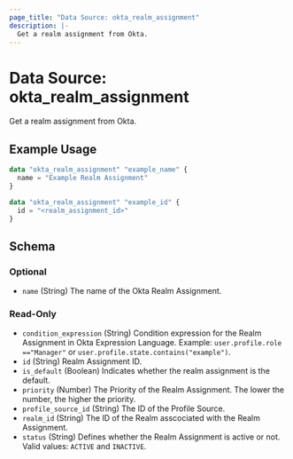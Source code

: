 ```yaml
---
page_title: "Data Source: okta_realm_assignment"
description: |-
  Get a realm assignment from Okta.
---
```


# Data Source: okta_realm_assignment

Get a realm assignment from Okta.

## Example Usage

```terraform
data "okta_realm_assignment" "example_name" {
  name = "Example Realm Assignment"
}

data "okta_realm_assignment" "example_id" {
  id = "<realm_assignment_id>"
}
```

<!-- schema generated by tfplugindocs -->

## Schema

### Optional

- `name` (String) The name of the Okta Realm Assignment.

### Read-Only

- `condition_expression` (String) Condition expression for the Realm Assignment in Okta Expression Language. Example: `user.profile.role =="Manager"` or `user.profile.state.contains("example")`.
- `id` (String) Realm Assignment ID.
- `is_default` (Boolean) Indicates whether the realm assignment is the default.
- `priority` (Number) The Priority of the Realm Assignment. The lower the number, the higher the priority.
- `profile_source_id` (String) The ID of the Profile Source.
- `realm_id` (String) The ID of the Realm asscociated with the Realm Assignment.
- `status` (String) Defines whether the Realm Assignment is active or not. Valid values: `ACTIVE` and `INACTIVE`.
